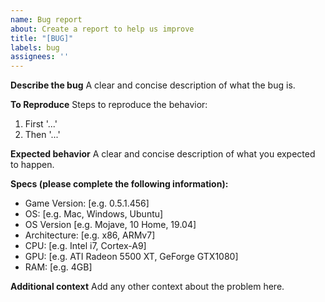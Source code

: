 ```yaml
---
name: Bug report
about: Create a report to help us improve
title: "[BUG]"
labels: bug
assignees: ''
---
```


**Describe the bug**
A clear and concise description of what the bug is.

**To Reproduce**
Steps to reproduce the behavior:
1. First '...'
2. Then '...'

**Expected behavior**
A clear and concise description of what you expected to happen.

**Specs (please complete the following information):**
 - Game Version: [e.g. 0.5.1.456]
 - OS: [e.g. Mac, Windows, Ubuntu]
 - OS Version [e.g. Mojave, 10 Home, 19.04]
 - Architecture: [e.g. x86, ARMv7]
 - CPU: [e.g. Intel i7, Cortex-A9]
 - GPU: [e.g. ATI Radeon 5500 XT, GeForge GTX1080]
 - RAM: [e.g. 4GB]

**Additional context**
Add any other context about the problem here.